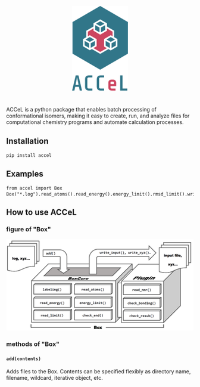 <p align="center">
  <img src="./images/logo.svg" alt="ACCeL" width="150px">
</p>

#
ACCeL is a python package that enables batch processing of conformational isomers, making it easy to create, run, and analyze files for computational chemistry programs and automate calculation processes.
## Installation
```
pip install accel
```
## Examples
```
from accel import Box
Box("*.log").read_atoms().read_energy().energy_limit().rmsd_limit().write_input("template_file.inp")
```
## How to use ACCeL
### figure of "Box"
![Box](./images/box_figure.png)

### methods of "Box"
#### `add(contents)`
Adds files to the Box. Contents can be specified flexibly as directory name, filename, wildcard, iterative object, etc.